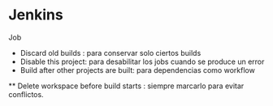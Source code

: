 # Jenkins

Job

- Discard old builds : para conservar solo ciertos builds
- Disable this project: para desabilitar los jobs cuando se produce un error 
- Build after other projects are built: para dependencias como workflow

** Delete workspace before build starts : siempre marcarlo para evitar conflictos.
